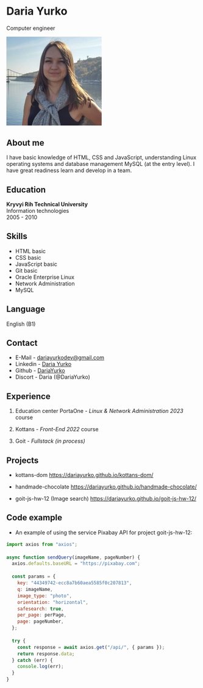 # **Daria Yurko**

Computer engineer

<img width="250px" src="./avatar.jpg" alt="my photo"/>

## About me

I have basic knowledge of HTML, CSS and JavaScript, understanding
Linux operating systems and database management
MySQL (at the entry level). I have great readiness
learn and develop in a team.

## Education

**Kryvyi Rih Technical University** <br>
Information technologies <br>
2005 - 2010

## Skills

- HTML basic
- CSS basic
- JavaScript basic
- Git basic
- Oracle Enterprise Linux
- Network Administration
- MySQL

## Language

English (B1)

## Contact

- E-Mail - dariayurkodev@gmail.com
- Linkedin - [Daria Yurko](https://linkedin.com/in/daria-yurko-270788248)
- Github - [DariaYurko](https://github.com/DariaYurko)
- Discort - Daria (@DariaYurko)

## Experience

1. Education center PortaOne - _Linux & Network Administration 2023_ course

2. Kottans - _Front-End 2022_ course

3. Goit - _Fullstack (in process)_

## Projects

- kottans-dom
  https://dariayurko.github.io/kottans-dom/

- handmade-chocolate
  https://dariayurko.github.io/handmade-chocolate/

- goit-js-hw-12 (Image search)
  https://dariayurko.github.io/goit-js-hw-12/

## Сode example

- An example of using the service Pixabay API for project goit-js-hw-12:

```javascript
import axios from "axios";

async function sendQuery(imageName, pageNumber) {
  axios.defaults.baseURL = "https://pixabay.com";

  const params = {
    key: "44349742-ecc8a7b60aea5585f0c207813",
    q: imageName,
    image_type: "photo",
    orientation: "horizontal",
    safesearch: true,
    per_page: perPage,
    page: pageNumber,
  };

  try {
    const response = await axios.get("/api/", { params });
    return response.data;
  } catch (err) {
    console.log(err);
  }
}
```
